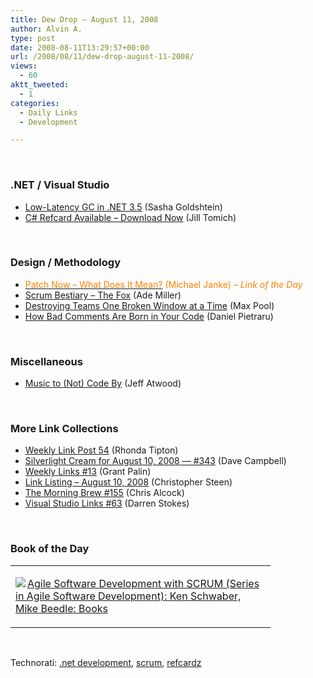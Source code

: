 ```yaml
---
title: Dew Drop – August 11, 2008
author: Alvin A.
type: post
date: 2008-08-11T13:29:57+00:00
url: /2008/08/11/dew-drop-august-11-2008/
views:
  - 60
aktt_tweeted:
  - 1
categories:
  - Daily Links
  - Development

---
```

</p> 

&#160;

### .NET / Visual Studio

  * [Low-Latency GC in .NET 3.5][1] (Sasha Goldshtein)
  * [C# Refcard Available &#8211; Download Now][2] (Jill Tomich)

&#160;

### Design / Methodology

  * [<font color="#ff8000">Patch Now &#8211; What Does It Mean?</font>][3] <font color="#ff8000">(Michael Janke) <em>– Link of the Day</em></font>
  * [Scrum Bestiary &#8211; The Fox][4] (Ade Miller)
  * [Destroying Teams One Broken Window at a Time][5] (Max Pool)
  * [How Bad Comments Are Born in Your Code][6] (Daniel Pietraru)

&#160;

### Miscellaneous

  * [Music to (Not) Code By][7] (Jeff Atwood)

&#160;

### More Link Collections

  * [Weekly Link Post 54][8] (Rhonda Tipton)
  * [Silverlight Cream for August 10, 2008 &#8212; #343][9] (Dave Campbell)
  * [Weekly Links #13][10] (Grant Palin)
  * [Link Listing &#8211; August 10, 2008][11] (Christopher Steen)
  * [The Morning Brew #155][12] (Chris Alcock)
  * [Visual Studio Links #63][13] (Darren Stokes)

&#160;

### Book of the Day

<div class="wlWriterSmartContent" id="scid:7dc1bd33-94bd-46fd-a20b-0131235bcd47:1ea20c10-9f51-446c-8112-1cc8fa382c0a" style="padding-right: 0px; display: inline; padding-left: 0px; float: none; padding-bottom: 0px; margin: 0px; padding-top: 0px">
  <table cellspacing="0" cellpadding="2" width="400" border="0" unselectable="on">
    <tr>
      <td valign="top" width="400">
        <p>
          <a title="Agile Software Development with SCRUM (Series in Agile Software Development): Ken Schwaber, Mike Beedle: Books" href="http://www.amazon.com/exec/obidos/ASIN/0130676349/alvinashcraft-20"><img data-recalc-dims="1" decoding="async" src="https://i0.wp.com/images.amazon.com/images/P/0130676349.01.MZZZZZZZ.jpg?w=660" border="0" align="left" style="float:left" />Agile Software Development with SCRUM (Series in Agile Software Development): Ken Schwaber, Mike Beedle: Books</a>
        </p>
      </td>
    </tr>
  </table>
</div></p> </p> </p> </p> </p> </p> </p> </p> 

&#160;

<div class="wlWriterSmartContent" id="scid:C16BAC14-9A3D-4c50-9394-FBFEF7A93539:68f16b3c-411b-4f6e-808f-db564ded0fd6" style="padding-right: 0px; display: inline; padding-left: 0px; float: none; padding-bottom: 0px; margin: 0px; padding-top: 0px">
  <!--dotnetkickit-->
</div>

<div class="wlWriterSmartContent" id="scid:d7bf807d-7bb0-458a-811f-90c51817d5c2:84e387fd-c43d-4a26-81a9-768e8d08224c" style="padding-right: 0px; display: inline; padding-left: 0px; float: none; padding-bottom: 0px; margin: 0px; padding-top: 0px">
  <p>
    <span class="TagSite">Technorati:</span> <a href="http://technorati.com/tag/.net+development" rel="tag" class="tag">.net development</a>, <a href="http://technorati.com/tag/scrum" rel="tag" class="tag">scrum</a>, <a href="http://technorati.com/tag/refcardz" rel="tag" class="tag">refcardz</a><br /><!-- StartInsertedTags: .net development, scrum, refcardz :EndInsertedTags -->
  </p>
</div>

 [1]: http://blogs.microsoft.co.il/blogs/sasha/archive/2008/08/10/low-latency-gc-in-net-3-5.aspx
 [2]: http://dotnet.dzone.com/announcements/csharp
 [3]: http://lastinfirstout.blogspot.com/2008/08/patch-now-what-does-it-mean.html
 [4]: http://www.ademiller.com/blogs/tech/2008/08/scrum-bestiary-the-fox/?&owa_from=feed&owa_sid=
 [5]: http://www.codesqueeze.com/destroying-teams-one-broken-window-at-a-time/
 [6]: http://littletutorials.com/2008/07/30/how-bad-comments-are-born-in-your-code/
 [7]: http://www.codinghorror.com/blog/archives/001162.html
 [8]: http://rtipton.wordpress.com/2008/08/10/weekly-link-post-54/
 [9]: http://geekswithblogs.net/WynApseTechnicalMusings/archive/2008/08/10/124350.aspx
 [10]: http://www.grantpalin.com/2008/08/10/weekly-links-13/
 [11]: http://dotnetjunkies.com/WebLog/csteen/archive/2008/08/11/499513.aspx
 [12]: http://blog.cwa.me.uk/2008/08/11/the-morning-brew-155/
 [13]: http://visualstudiohacks.com/blog/visual-studio-links-63/
